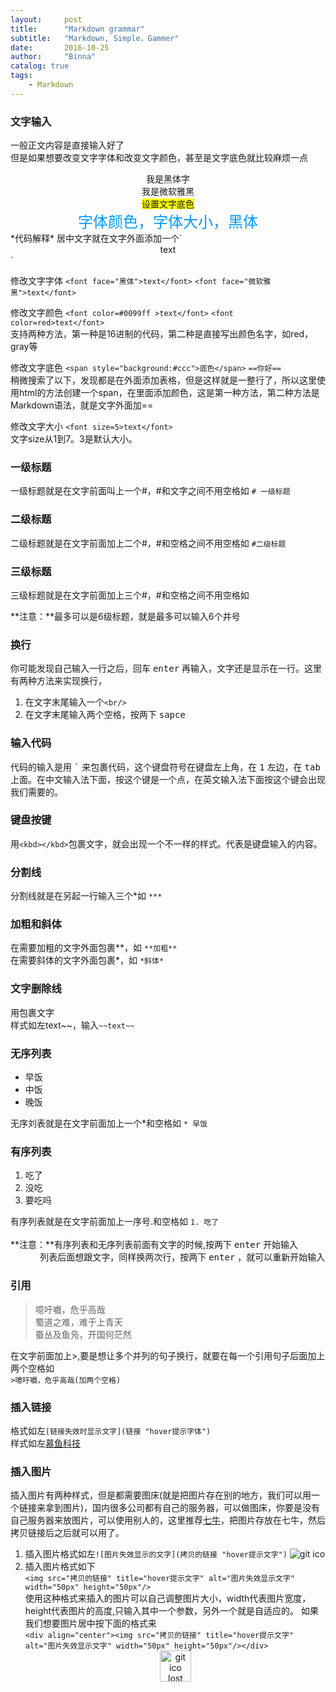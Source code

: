 ```yaml
---
layout:     post
title:      "Markdown grammar"
subtitle:   "Markdown, Simple，Gammer"
date:       2016-10-25
author:     "Binna"
catalog: true
tags:
    - Markdown
---
```


### 文字输入
一般正文内容是直接输入好了  
但是如果想要改变文字字体和改变文字颜色，甚至是文字底色就比较麻烦一点
<br/>
<div align="center"><font face="黑体">我是黑体字</font></div>
<div align="center"><font face="微软雅黑">我是微软雅黑</font></div>
<div align="center"><span style="background:yellow">设置文字底色</span></div>
<center><font color=#0099ff size=5 face="黑体">字体颜色，字体大小，黑体</font></center>
*代码解释*  
居中文字就在文字外面添加一个`<div align="center">text</div>`  

修改文字字体 `<font face="黑体">text</font>`    `<font face="微软雅黑">text</font>`   

修改文字颜色 `<font color=#0099ff >text</font>`    `<font color=red>text</font>`  
支持两种方法，第一种是16进制的代码，第二种是直接写出颜色名字，如red，gray等 

修改文字底色 `<span style="background:#ccc">底色</span>`    `==你好==`  
稍微搜索了以下，发现都是在外面添加表格，但是这样就是一整行了，所以这里使用html的方法创建一个span，在里面添加颜色，这是第一种方法，第二种方法是Markdown语法，就是文字外面加==  

修改文字大小 `<font size=5>text</font>`  
文字size从1到7。3是默认大小。


### 一级标题
一级标题就是在文字前面叫上一个#，#和文字之间不用空格如 `# 一级标题`   

### 二级标题
二级标题就是在文字前面加上二个#，#和空格之间不用空格如 `#二级标题`  

### 三级标题
三级标题就是在文字前面加上三个#，#和空格之间不用空格如 

**注意：**最多可以是6级标题，就是最多可以输入6个井号   
### 换行
你可能发现自己输入一行之后，回车 <kbd>enter</kbd> 再输入，文字还是显示在一行。这里有两种方法来实现换行，

1. 在文字末尾输入一个`<br/>`
2. 在文字末尾输入两个空格，按两下 <kbd>sapce</kbd>  

### 输入代码
代码的输入是用 <kbd>`</kbd> 来包裹代码，这个键盘符号在键盘左上角，在 <kbd>1</kbd> 左边，在 <kbd>tab</kbd> 上面。在中文输入法下面，按这个键是一个点，在英文输入法下面按这个键会出现我们需要的。

### 键盘按键
用`<kbd></kbd>`包裹文字，就会出现一个不一样的样式。代表是键盘输入的内容。

### 分割线
分割线就是在另起一行输入三个*如 `***`

### 加粗和斜体
在需要加粗的文字外面包裹**，如 `**加粗**`  
在需要斜体的文字外面包裹\*，如 `*斜体*`

### 文字删除线
用<kbd>~~</kbd>包裹文字  
样式如左~~text~~，输入`~~text~~`
<br/>

### 无序列表
* 早饭
* 中饭
* 晚饭

无序刘表就是在文字前面加上一个*和空格如 `* 早饭`
### 有序列表
1. 吃了
2. 没吃
3. 要吃吗

有序列表就是在文字前面加上一序号.和空格如 `1. 吃了`  
<br/>
**注意：**有序列表和无序列表前面有文字的时候,按两下 <kbd>enter</kbd> 开始输入  
&nbsp;&nbsp;&nbsp;&nbsp;&nbsp;&nbsp;&nbsp;&nbsp;&nbsp;&nbsp;&nbsp;&nbsp;列表后面想跟文字，同样换两次行，按两下 <kbd>enter</kbd> ，就可以重新开始输入

### 引用  
>噫吁嚱，危乎高哉  
>蜀道之难，难于上青天  
>蚕丛及鱼凫，开国何茫然

在文字前面加上>,要是想让多个并列的句子换行，就要在每一个引用句子后面加上两个空格如  
`>噫吁嚱，危乎高哉(加两个空格)`
### 插入链接
格式如左`[链接失效时显示文字](链接 "hover提示字体")`  
样式如左[慕鱼科技](http://www.muyutech.com "慕鱼")
### 插入图片
插入图片有两种样式，但是都需要图床(就是把图片存在别的地方，我们可以用一个链接来拿到图片)，国内很多公司都有自己的服务器，可以做图床，你要是没有自己服务器来放图片，可以使用别人的，这里推荐[七牛](http://www.qiniu.com/)，把图片存放在七牛，然后拷贝链接后之后就可以用了。

1. 插入图片格式如左`![图片失效显示的文字](拷贝的链接 "hover提示文字")`
    ![git ico](http://of6fmev29.bkt.clouddn.com/git.ico)
2. 插入图片格式如下  
   `<img src="拷贝的链接" title="hover提示文字" alt="图片失效显示文字" width="50px" height="50px"/>`  
   使用这种格式来插入的图片可以自己调整图片大小，width代表图片宽度，height代表图片的高度,只输入其中一个参数，另外一个就是自适应的。
   如果我们想要图片居中按下面的格式来  
   `<div align="center"><img src="拷贝的链接" title="hover提示文字" alt="图片失效显示文字" width="50px" height="50px"/></div>`
   <div align="center"><img src="http://of6fmev29.bkt.clouddn.com/git.ico" title="git ico" alt="git ico lost" width="50px"/></div>
